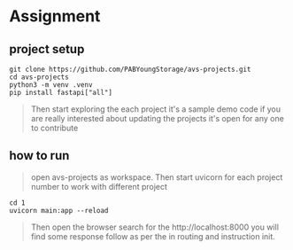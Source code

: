 # Assignment

## project setup

```
git clone https://github.com/PABYoungStorage/avs-projects.git
cd avs-projects
python3 -m venv .venv
pip install fastapi["all"]
```

> Then start exploring the each project it's a sample demo code if you are really interested about updating the projects it's open for any one to contribute

## how to run

> open avs-projects as workspace. Then start uvicorn for each project number to work with different project

```
cd 1
uvicorn main:app --reload
```

> Then open the browser search for the http://localhost:8000 you will find some response follow as per the in routing and instruction init.
